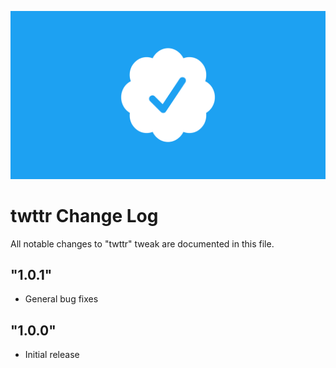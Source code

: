 ![twttr](Repo_Assets/changelog.png)

# twttr Change Log

All notable changes to "twttr" tweak are documented in this file.

## "1.0.1"

- General bug fixes

## "1.0.0"

- Initial release

